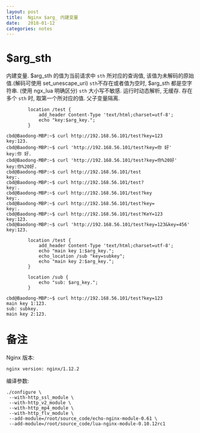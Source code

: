 ```yaml
---
layout: post
title:  Nginx $arg_ 内建变量
date:   2018-01-12
categories: notes
---
```


# $arg_sth

内建变量.
$arg_sth 的值为当前请求中 `sth` 所对应的查询值, 该值为未解码的原始值.(解码可使用 set_unescape_uri)
`sth`不存在或者值为空时, $arg_sth 都是空字符串. (使用 ngx_lua 明确区分)
`sth` 大小写不敏感.
运行时动态解析, 无缓存.
存在多个 `sth` 时, 取第一个所对应的值.
父子变量隔离.

```
        location /test {
            add_header Content-Type 'text/html;charset=utf-8';
            echo "key:$arg_key.";
        }
```

```
cbd@Baodong-MBP:~$ curl http://192.168.56.101/test?key=123
key:123.
cbd@Baodong-MBP:~$ curl 'http://192.168.56.101/test?key=你 好'
key:你 好.
cbd@Baodong-MBP:~$ curl 'http://192.168.56.101/test?key=你%20好'
key:你%20好.
cbd@Baodong-MBP:~$ curl http://192.168.56.101/test
key:.
cbd@Baodong-MBP:~$ curl http://192.168.56.101/test?
key:.
cbd@Baodong-MBP:~$ curl http://192.168.56.101/test?key
key:.
cbd@Baodong-MBP:~$ curl http://192.168.56.101/test?key=
key:.
cbd@Baodong-MBP:~$ curl http://192.168.56.101/test?KeY=123
key:123.
cbd@Baodong-MBP:~$ curl 'http://192.168.56.101/test?key=123&key=456'
key:123.
```


```
        location /test {
            add_header Content-Type 'text/html;charset=utf-8';
            echo "main key 1:$arg_key.";
            echo_location /sub "key=subkey";
            echo "main key 2:$arg_key.";
        }

        location /sub {
            echo "sub: $arg_key.";
        }
```

```
cbd@Baodong-MBP:~$ curl http://192.168.56.101/test?key=123
main key 1:123.
sub: subkey.
main key 2:123.
```

# 备注

Nginx 版本:

```
nginx version: nginx/1.12.2
```

编译参数:

```
./configure \
 --with-http_ssl_module \
 --with-http_v2_module \
 --with-http_mp4_module \
 --with-http_flv_module \
 --add-module=/root/source_code/echo-nginx-module-0.61 \
 --add-module=/root/source_code/lua-nginx-module-0.10.12rc1 
```
